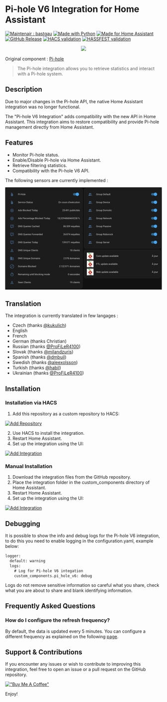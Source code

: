 # Pi-hole V6 Integration for Home Assistant

[![Maintenair : bastgau](https://img.shields.io/badge/maintener-bastgau-orange?logo=github&logoColor=%23959da5&labelColor=%232d333a)](https://github.com/bastgau)
[![Made with Python](https://img.shields.io/badge/Made_with-Python-blue?style=flat&logo=python&logoColor=%23959da5&labelColor=%232d333a)](https://www.python.org/)
[![Made for Home Assistant](https://img.shields.io/badge/Made_for-Homeassistant-blue?style=flat&logo=homeassistant&logoColor=%23959da5&labelColor=%232d333a)](https://www.home-assistant.io/)
[![GitHub Release](https://img.shields.io/github/v/release/bastgau/ha-pi-hole-v6?logo=github&logoColor=%23959da5&labelColor=%232d333a&color=%230e80c0)](https://github.com/bastgau/ha-pi-hole-v6/releases)
[![HACS validation](https://github.com/bastgau/ha-pi-hole-v6/actions/workflows/validate-for-hacs.yml/badge.svg)](https://github.com/bastgau/ha-pi-hole-v6/actions/workflows/validate-for-hacs.yml)
[![HASSFEST validation](https://github.com/bastgau/ha-pi-hole-v6/actions/workflows/validate-with-hassfest.yml/badge.svg)](https://github.com/bastgau/ha-pi-hole-v6/actions/workflows/validate-with-hassfest.yml)

<p align="center" width="100%">
    <img src="https://brands.home-assistant.io/_/pi_hole_v6/logo.png">
</p>

Original component : [Pi-hole](https://www.home-assistant.io/integrations/pi_hole/)

> The Pi-hole integration allows you to retrieve statistics and interact with a Pi-hole system.

## Description

Due to major changes in the Pi-hole API, the native Home Assistant integration was no longer functional. 

The "Pi-hole V6 Integration" adds compatibility with the new API in Home Assistant. This integration aims to restore compatibility and provide Pi-hole management directly from Home Assistant.

## Features

- Monitor Pi-hole status.
- Enable/Disable Pi-hole via Home Assistant.
- Retrieve filtering statistics.
- Compatibility with the Pi-hole V6 API.

The following sensors are currently implemented :

<p align="center" width="100%">
    <img src="https://raw.githubusercontent.com/bastgau/ha-pi-hole-v6/main/img/release-v1.6.0.png" width="600">
</p>

## Translation

The integration is currently translated in few langages :

- Czech (thanks [@kukulich](https://github.com/kukulich))
- English
- French
- German (thanks Christian)
- Russian (thanks [@ProFiLeR4100](https://github.com/ProFiLeR4100))
- Slovak (thanks [@milandzuris](https://github.com/milandzuris))
- Spanish (thanks [@dmbuil](https://github.com/dmbuil))
- Swedish (thanks [@aleexolsson](https://github.com/aleexolsson))
- Turkish (thanks [@habil](https://github.com/habil))
- Ukrainian (thanks [@ProFiLeR4100](https://github.com/ProFiLeR4100))

## Installation

### Installation via HACS

1. Add this repository as a custom repository to HACS:

[![Add Repository](https://my.home-assistant.io/badges/hacs_repository.svg)](https://my.home-assistant.io/redirect/hacs_repository/?owner=bastgau&repository=ha-pi-hole-v6&category=Integration)

2. Use HACS to install the integration.
3. Restart Home Assistant.
4. Set up the integration using the UI:

[![Add Integration](https://my.home-assistant.io/badges/config_flow_start.svg)](https://my.home-assistant.io/redirect/config_flow_start/?domain=pi_hole_v6)


### Manual Installation

1. Download the integration files from the GitHub repository.
2. Place the integration folder in the custom_components directory of Home Assistant.
3. Restart Home Assistant.
4. Set up the integration using the UI:

[![Add Integration](https://my.home-assistant.io/badges/config_flow_start.svg)](https://my.home-assistant.io/redirect/config_flow_start/?domain=pi_hole_v6)

## Debugging

It is possible to show the info and debug logs for the Pi-hole V6 integration, to do this you need to enable logging in the configuration.yaml, example below:

```
logger:
  default: warning
  logs:
    # Log for Pi-hole V6 integation
    custom_components.pi_hole_v6: debug
```

Logs do not remove sensitive information so careful what you share, check what you are about to share and blank identifying information.

## Frequently Asked Questions

### How do I configure the refresh frequency?

By default, the data is updated every 5 minutes. You can configure a different frequency as explained on the following [page](docs/guide-configuring-refresh.md).

## Support & Contributions

If you encounter any issues or wish to contribute to improving this integration, feel free to open an issue or a pull request on the GitHub repository.

[!["Buy Me A Coffee"](https://www.buymeacoffee.com/assets/img/custom_images/orange_img.png)](https://www.buymeacoffee.com/bastgau)

Enjoy!
